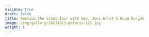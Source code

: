 ```yaml
---
visible: true
draft: false
title: America the Great Tour with Sen. Joni Ernst & Doug Burgum
image: /img/gallery/20231013-polaris-125.jpg
weight: 1
---
```

